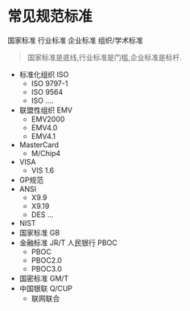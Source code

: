 # 常见规范标准

国家标准 行业标准 企业标准  组织/学术标准

> 国家标准是底线,行业标准是门槛,企业标准是标杆.



* 标准化组织 ISO
  * ISO 9797-1
  * ISO 9564
  * ISO ....
* 联盟性组织 EMV
  * EMV2000
  * EMV4.0
  * EMV4.1
* MasterCard
  *  M/Chip4
* VISA  
  * VIS 1.6
* GP规范
* ANSI
  * X9.9
  * X9.19
  * DES ...
* NIST
* 国家标准 GB
* 金融标准 JR/T 人民银行 PBOC
  * PBOC
  * PBOC2.0
  * PBOC3.0
* 国密标准 GM/T
* 中国银联 Q/CUP
  * 联网联合 

